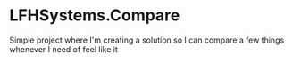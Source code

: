 # LFHSystems.Compare
Simple project where I'm creating a solution so I can compare a few things whenever I need of feel like it
